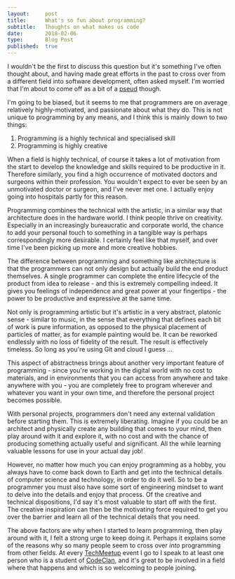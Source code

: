 ```yaml
---
layout:     post
title:      What's so fun about programming?
subtitle:   Thoughts on what makes us code
date:       2018-02-06
type:       Blog Post
published:  true
---
```


I wouldn't be the first to discuss this question but it's something I've often thought about, and having made great
efforts in the past to cross over from a different field into software development, often asked myself. I'm worried
that I'm about to come off as a bit of a [pseud](https://en.wikipedia.org/wiki/List_of_regular_mini-sections_in_Private_Eye#Pseuds_Corner) though.

I'm going to be biased, but it seems to me that programmers are on average relatively highly-motivated, and
passionate about what they do. This is not unique to programming by any means, and I think this is mainly down to two things:

1. Programming is a highly technical and specialised skill
2. Programming is highly creative

When a field is highly technical, of course it takes a lot of motivation from the start to develop the knowledge and skills required to be
productive in it. Therefore similarly, you find a high occurrence of motivated doctors and surgeons within their profession.
You wouldn't expect to ever be seen by an unmotivated doctor or surgeon, and I've never met one. I actually enjoy going into hospitals
partly for this reason.

Programming combines the technical with the artistic, in a similar way that architecture does in the hardware world. I think
people thrive on creativity. Especially in an increasingly bureaucratic and corporate world, the chance to add
your personal touch to something in a tangible way is perhaps correspondingly more desirable. I certainly feel like
that myself, and over time I've been picking up more and more creative hobbies.

The difference between programming and something like architecture is that the programmers can not only design but actually build the end product themselves.
A single programmer can complete the entire lifecycle of the product from idea to release - and this is extremely
compelling indeed. It gives you feelings of independence and great power at your fingertips - the power to be productive and
expressive at the same time.

Not only is programming artistic but it's artistic in a very abstract, platonic sense - similar to music, in the
sense that everything that defines each bit of work is pure information, as opposed to the physical placement of particles
of matter, as for example painting would be. It can be reworked endlessly with no loss of fidelity of the result. The
result is effectively timeless. So long as you're using Git and cloud I guess ...

This aspect of abstractness brings about another very important feature of programming - since you're working in the digital world with no
cost to materials, and in environments that you can access from anywhere and take anywhere with you - you are completely
free to program wherever and whatever you want in your own time, and therefore the personal project becomes possible.

With personal projects, programmers don't need any external validation before starting them.
This is extremely liberating. Imagine if you could be an architect and physically create any building that comes to your
mind, then play around with it and explore it, with no cost and with the chance of producing something actually useful
and significant. All the while learning valuable lessons for use in your actual day job!

However, no matter how much you can enjoy programming as a hobby, you always have to come back down to Earth and get into
the technical details of computer science and technology, in order to do it well. So to be a
programmer you must also have some sort of engineering mindset to want to delve into the details and enjoy that process.
Of the creative and technical dispositions, I'd say it's most valuable to start off with the first. The creative inspiration
can then be the motivating force required to get you over the barrier and learn all of the technical details that you
need.

The above factors are why when I started to learn programming, then play around with it, I felt a strong urge to keep
doing it. Perhaps it explains some of the reasons why so many people seem to cross over *into* programming from other
fields. At every [TechMeetup](techmeetup.co.uk) event I go to I speak to at least one person
who is a student of [CodeClan](https://codeclan.com), and it's great to be involved in a field where that happens
 and which is so welcoming to people joining.